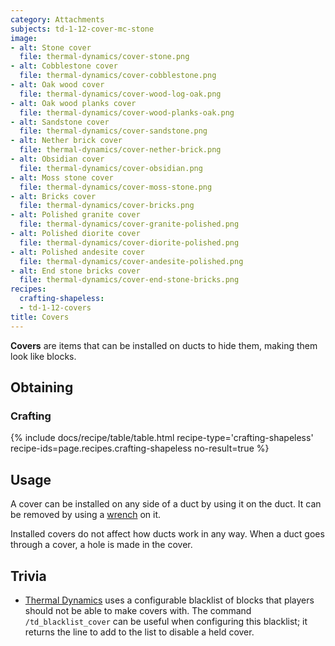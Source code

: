 ```yaml
---
category: Attachments
subjects: td-1-12-cover-mc-stone
image:
- alt: Stone cover
  file: thermal-dynamics/cover-stone.png
- alt: Cobblestone cover
  file: thermal-dynamics/cover-cobblestone.png
- alt: Oak wood cover
  file: thermal-dynamics/cover-wood-log-oak.png
- alt: Oak wood planks cover
  file: thermal-dynamics/cover-wood-planks-oak.png
- alt: Sandstone cover
  file: thermal-dynamics/cover-sandstone.png
- alt: Nether brick cover
  file: thermal-dynamics/cover-nether-brick.png
- alt: Obsidian cover
  file: thermal-dynamics/cover-obsidian.png
- alt: Moss stone cover
  file: thermal-dynamics/cover-moss-stone.png
- alt: Bricks cover
  file: thermal-dynamics/cover-bricks.png
- alt: Polished granite cover
  file: thermal-dynamics/cover-granite-polished.png
- alt: Polished diorite cover
  file: thermal-dynamics/cover-diorite-polished.png
- alt: Polished andesite cover
  file: thermal-dynamics/cover-andesite-polished.png
- alt: End stone bricks cover
  file: thermal-dynamics/cover-end-stone-bricks.png
recipes:
  crafting-shapeless:
  - td-1-12-covers
title: Covers
---
```


**Covers** are items that can be installed on ducts to hide them, making them
look like blocks.


Obtaining
---------

### Crafting
{% include docs/recipe/table/table.html recipe-type='crafting-shapeless' recipe-ids=page.recipes.crafting-shapeless no-result=true %}


Usage
-----

A cover can be installed on any side of a duct by using it on the duct. It can
be removed by using a [wrench](../../wrenches/) on it.

Installed covers do not affect how ducts work in any way. When a duct goes
through a cover, a hole is made in the cover.


Trivia
------

* [Thermal Dynamics](../) uses a configurable blacklist of blocks that players
  should not be able to make covers with. The command `/td_blacklist_cover` can
  be useful when configuring this blacklist; it returns the line to add to the
  list to disable a held cover.
